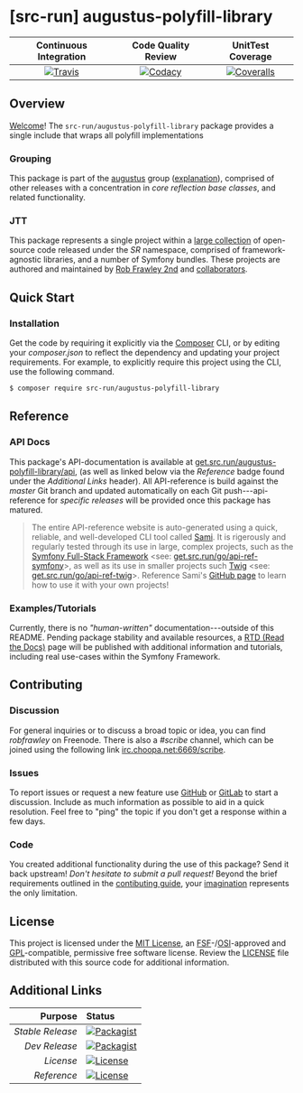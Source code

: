 # [src-run] augustus-polyfill-library

| Continuous Integration |   Code Quality Review   |    UnitTest Coverage    |
|:----------------------:|:-----------------------:|:-----------------------:|
| [![Travis](https://get.src.run/augustus-polyfill-library/travis_shield)](https://get.src.run/augustus-polyfill-library/travis) | [![Codacy](https://get.src.run/augustus-polyfill-library/codacy_shield)](https://get.src.run/augustus-polyfill-library/codacy) | [![Coveralls](https://get.src.run/augustus-polyfill-library/coveralls_shield)](https://get.src.run/augustus-polyfill-library/coveralls) |

## Overview

[Welcome](https://get.src.run/go/readme_welcome)!
The `src-run/augustus-polyfill-library` package provides
a single include that wraps all polyfill implementations

### Grouping

This package is part of the [augustus](https://get.src.run/augustus-polyfill-library/group)
group ([explanation](https://get.src.run/augustus-polyfill-library/group_explanation)),
comprised of other releases with a concentration in 
*core reflection base classes*,
and related functionality.

### JTT

This package represents a single project within a
[large collection](https://get.src.run/go/explore) of open-source code released
under the *SR* namespace, comprised of framework-agnostic libraries,
and a number of Symfony bundles. These projects are authored and maintained
by [Rob Frawley 2nd](https://get.src.run/rmf) and 
[collaborators](https://get.src.run/augustus-polyfill-library/github_collaborators).

## Quick Start

### Installation

Get the code by requiring it explicitly via the [Composer](https://getcomposer.com)
CLI, or by editing your *composer.json* to reflect the dependency and updating
your project requirements. For example, to explicitly require this project using
the CLI, use the following command.

```bash
$ composer require src-run/augustus-polyfill-library
```

## Reference

### API Docs

This package's API-documentation is available at [get.src.run/augustus-polyfill-library/api](https://get.src.run/augustus-polyfill-library/api),
(as well as linked below via the *Reference* badge found under the *Additional Links*
header). All API-reference is build against the *master* Git branch and updated
automatically on each Git push---api-reference for *specific releases* will
be provided once this package has matured.

> The entire API-reference website is auto-generated using a quick,
> reliable, and well-developed CLI tool called [Sami](https://get.src.run/go/sami).
> It is rigerously and regularly tested through its use in large, complex projects,
> such as the [Symfony Full-Stack Framework](https://get.src.run/go/symfony) 
> <see: [get.src.run/go/api-ref-symfony](https://get.src.run/go/symfony-api)>, as well
> as its use in smaller projects such
> [Twig](https://get.src.run/go/sami-twig)
> <see: [get.src.run/go/api-ref-twig](https://get.src.run/go/twig-api)>.
> Reference Sami's [GitHub page](https://get.src.run/go/sami) to learn how to use
> it with your own projects!

### Examples/Tutorials

Currently, there is no *"human-written"* documentation---outside of this README.
Pending package stability and available resources, a
[RTD (Read the Docs)](https://get.src.run/go/rtd) page will be published with
additional information and tutorials, including real use-cases within the Symfony
Framework.

## Contributing

### Discussion

For general inquiries or to discuss a broad topic or idea, you can find
*robfrawley* on Freenode. There is also a *#scribe* channel, which can
be joined using the following link
[irc.choopa.net:6669/scribe](irc://irc.choopa.net:6669/scribe).

### Issues

To report issues or request a new feature use
[GitHub](https://get.src.run/augustus-polyfill-library/github_issues)
or [GitLab](https://get.src.run/augustus-polyfill-library/gitlab_issues)
to start a discussion. Include as much information as possible to aid in
a quick resolution. Feel free to "ping" the topic if you don't get a
response within a few days.

### Code

You created additional functionality during the use of this package? Send
it back upstream! *Don't hesitate to submit a pull request!* Beyond the
brief requirements outlined in the
[contibuting guide](https://get.src.run/augustus-polyfill-library/contributing),
your [imagination](https://get.src.run/go/readme_imagination)
represents the only limitation.

## License

This project is licensed under the
[MIT License](https://get.src.run/go/mit), an
[FSF](https://get.src.run/go/fsf)-/[OSI](https://get.src.run/go/osi)-approved
and [GPL](https://get.src.run/go/gpl)-compatible, permissive free software
license. Review the
[LICENSE](https://get.src.run/augustus-polyfill-library/license)
file distributed with this source code for additional information.

## Additional Links

|       Purpose | Status        |
|--------------:|:--------------|
| *Stable Release*    | [![Packagist](https://get.src.run/augustus-polyfill-library/packagist_shield)](https://get.src.run/augustus-polyfill-library/packagist) |
| *Dev Release*    | [![Packagist](https://get.src.run/augustus-polyfill-library/packagist_pre_shield)](https://get.src.run/augustus-polyfill-library/packagist) |
| *License*    | [![License](https://get.src.run/augustus-polyfill-library/license_shield)](https://get.src.run/augustus-polyfill-library/license) |
| *Reference*  | [![License](https://get.src.run/augustus-polyfill-library/api_shield)](https://get.src.run/augustus-polyfill-library/api) |
